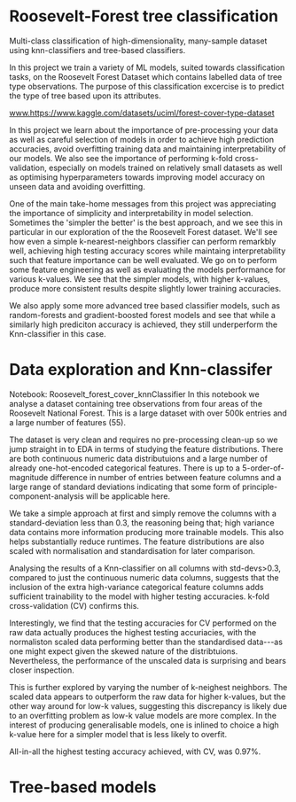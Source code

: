 # Roosevelt-Forest tree classification
Multi-class classification of high-dimensionality, many-sample dataset using knn-classifiers and tree-based classifiers.

In this project we train a variety of ML models, suited towards classification tasks, on the Roosevelt Forest Dataset which contains labelled data of tree type observations. The purpose of this classification excercise is to predict the type of tree based upon its attributes. 

www.https://www.kaggle.com/datasets/uciml/forest-cover-type-dataset

In this project we learn about the importance of pre-processing your data as well as careful selection of models in order to achieve high prediction accuracies, avoid overfitting training data and maintaining interpretability of our models. We also see the importance of performing k-fold cross-validation, especially on models trained on relatively small datasets as well as optimising hyperparameters towards improving model accuracy on unseen data and avoiding overfitting.

One of the main take-home messages from this project was appreciating the importance of simplicity and interpretability in model selection. Sometimes the 'simpler the better' is the best approach, and we see this in particular in our exploration of the the Roosevelt Forest dataset. We'll see how even a simple k-nearest-neighbors classifier can perform remarkbly well, achieving high testing accuracy scores while maintaing interpretability such that feature importance can be well evaluated. We go on to perform some feature engineering as well as evaluating the models performance for various k-values. We see that the simpler models, with higher k-values, produce more consistent results despite slightly lower training accuracies.

We also apply some more advanced tree based classifier models, such as random-forests and gradient-boosted forest models and see that while a similarly high prediciton accuracy is achieved, they still underperform the Knn-classifier in this case.

# Data exploration and Knn-classifer 
Notebook: Roosevelt_forest_cover_knnClassifier
In this notebook we analyse a dataset containing tree observations from four areas of the Roosevelt National Forest. This is a large dataset with over 500k entries and a large number of features (55). 

The dataset is very clean and requires no pre-processing clean-up so we jump straight in to EDA in terms of studying the feature distributions. There are both continuous numeric data distributuions and a large number of already one-hot-encoded categorical features. There is up to a 5-order-of-magnitude difference in number of entries between feature columns and a large range of standard deviations indicating that some form of principle-component-analysis will be applicable here.

We take a simple approach at first and simply remove the columns with a standard-deviation less than 0.3, the reasoning being that; high variance data contains more information producing more trainable models. This also helps substantially reduce runtimes. The feature distributions are also scaled with normalisation and standardisation for later comparison.

Analysing the results of a Knn-classifier on all columns with std-devs>0.3, compared to just the continuous numeric data columns, suggests that the inclusion of the extra high-variance categorical feature columns adds sufficient trainability to the model with higher testing accuracies. k-fold cross-validation (CV) confirms this.

Interestingly, we find that the testing accuracies for CV performed on the raw data actually produces the highest testing accuriacies, with the normaliston scaled data performing better than the standardised data---as one might expect given the skewed nature of the distribtuions. Nevertheless, the performance of the unscaled data is surprising and bears closer inspection. 

This is further explored by varying the number of k-neighest neighbors. The scaled data appears to outperform the raw data for higher k-values, but the other way around for low-k values, suggesting this discrepancy is likely due to an overfitting problem as low-k value models are more complex. In the interest of producing generalisable models, one is inlined to choice a high k-value here for a simpler model that is less likely to overfit. 

All-in-all the highest testing accuracy achieved, with CV, was 0.97%.

# Tree-based models
